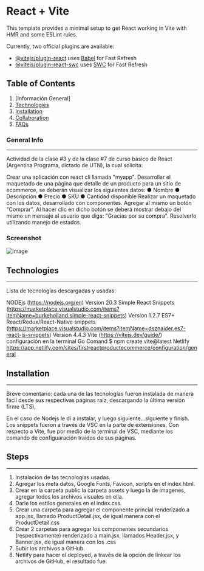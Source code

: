 # React + Vite

This template provides a minimal setup to get React working in Vite with HMR and some ESLint rules.

Currently, two official plugins are available:

- [@vitejs/plugin-react](https://github.com/vitejs/vite-plugin-react/blob/main/packages/plugin-react/README.md) uses [Babel](https://babeljs.io/) for Fast Refresh
- [@vitejs/plugin-react-swc](https://github.com/vitejs/vite-plugin-react-swc) uses [SWC](https://swc.rs/) for Fast Refresh

  
## Table of Contents
1. [Información General]
2. [Technologies](#technologies)
3. [Installation](#installation)
4. [Collaboration](#collaboration)
5. [FAQs](#faqs)
### General Info
***
Actividad de la clase #3 y de la clase #7 de curso básico de React (Argentina Programa, dictado de UTN), la cual solicita:

Crear una aplicación con react cli llamada "myapp".
Desarrollar el maquetado de una página que detalle de un producto para un sitio de
ecommerce, se deberán visualizar los siguientes datos:
● Nombre
● Descripción
● Precio
● SKU
● Cantidad disponible
Realizar un maquetado con los datos, desarrollado con componentes.
Agregar al mismo un botón "Comprar".
Al hacer clic en dicho botón se deberá mostrar debajo del mismo un mensaje al usuario que
diga:
"Gracias por su compra".
Resolverlo utilizando manejo de estados.

### Screenshot

![image](https://github.com/rosslabarca/FirstReact-product_e-commerce-/assets/100976050/19fc03a9-241e-469d-a434-e88bae27157b)

## Technologies
***
Lista de tecnologías descargadas y usadas:

NODEjs (https://nodejs.org/en) Version 20.3
Simple React Snippets (https://marketplace.visualstudio.com/items?itemName=burkeholland.simple-react-snippets) Version 1.2.7
ES7+ React/Redux/React-Native snippets (https://marketplace.visualstudio.com/items?itemName=dsznajder.es7-react-js-snippets) Version 	4.4.3
Vite (https://vitejs.dev/guide/)  configuración en la terminal Go Comand $ npm create vite@latest
Netlify https://app.netlify.com/sites/firstreactproductecommerce/configuration/general

## Installation
***
Breve comentario: cada una de las tecnologías fueron instalada de manera fácil desde sus respectivas páginas raíz, descargando la última versión firme (LTS), 

En el caso de Nodejs le dí a instalar, y luego siguiente...siguiente y finish.
Los snippets fueron a través de VSC en la parte de extensiones.
Con respecto a Vite, fue por medio de la terminal de VSC, mediante los comando de configuaración traidos de sus páginas.

## Steps
***
1. Instalación de las tecnologías usadas.
2. Agregar los meta datos, Google Fonts, Favicon, scripts en el index.html.
3. Crear en la carpeta public la carpeta assets y luego la de imagenes, agregar todos los archivos visuales en ella.
4. Darle los estilos generales en el index.css.
5. Crear una carpeta para agregar el componente princial renderizado a app.jsx, llamado ProductDetail.jsx, de igual manera con el ProductDetail.css
6. Crear 2 carpetas para agregar los componentes secundarios (respectivamente) renderizado a main.jsx, llamados Header.jsx, y Banner.jsx, de igual manera con los .css
7. Subir los archivos a GitHub.
8. Netlify para hacer el deployed, a través de la opción de linkear los archivos de GitHub, el resultado fue: 

